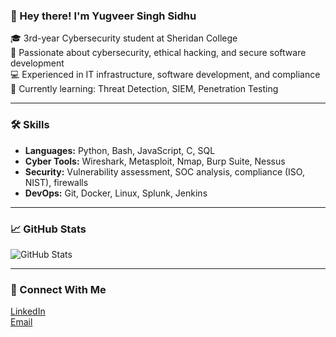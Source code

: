 ### 👋 Hey there! I'm Yugveer Singh Sidhu

🎓 3rd-year Cybersecurity student at Sheridan College  
🔐 Passionate about cybersecurity, ethical hacking, and secure software development  
💻 Experienced in IT infrastructure, software development, and compliance  
📂 Currently learning: Threat Detection, SIEM, Penetration Testing  

---

### 🛠️ Skills
- **Languages:** Python, Bash, JavaScript, C, SQL  
- **Cyber Tools:** Wireshark, Metasploit, Nmap, Burp Suite, Nessus  
- **Security:** Vulnerability assessment, SOC analysis, compliance (ISO, NIST), firewalls  
- **DevOps:** Git, Docker, Linux, Splunk, Jenkins  

---

### 📈 GitHub Stats
![GitHub Stats](https://github-readme-stats.vercel.app/api?username=yugveersidhu&show_icons=true&theme=radical)

---
### 🔗 Connect With Me
[LinkedIn](https://www.linkedin.com/in/sidhuyug)  
[Email](mailto:yugveer.73@gmail.com)

